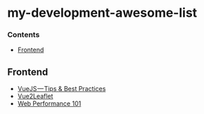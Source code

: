# my-development-awesome-list


### Contents

- [Frontend](#Fronted)



## Frontend

- [VueJS — Tips & Best Practices](https://medium.com/js-dojo/vuejs-tips-best-practices-39d9962bb255)
- [Vue2Leaflet](https://github.com/KoRiGaN/Vue2Leaflet)
- [Web Performance 101](https://3perf.com/talks/web-perf-101/)
